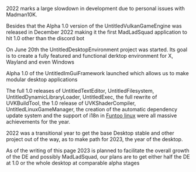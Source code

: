 2022 marks a large slowdown in development due to personal issues with Madman10K.

Besides that the Alpha 1.0 version of the UntitledVulkanGameEngine was released in December 2022 making it the first MadLadSquad application to hit 1.0 other than the discord bot

On June 20th the UntitledDesktopEnvironment project was started. Its goal is to create a fully featured and functional derktop environment for X, Wayland and even Windows

Alpha 1.0 of the UntitledImGuiFramework launched which allows us to make modular desktop applications

The full 1.0 releases of UntitledTextEditor, UntitledFilesystem, UntitledDynamicLibraryLoader, UntitledExec, the full rewrite of UVKBuildTool, the 1.0 release of UVKShaderCompiler,
UntitledLinuxGameManager, the creation of the automatic dependency update system and the support of i18n in [Funtoo linux](https://funtoo.org) were all massive achievements for the year.

2022 was a transitional year to get the base Desktop stable and other project out of the way, as to make path for 2023, the year of the desktop.

As of the writing of this page 2023 is planned to facilitate the overall growth of the DE and possibly MadLadSquad, our plans are to get either half the DE at 1.0 or the whole desktop at comparable alpha stages
